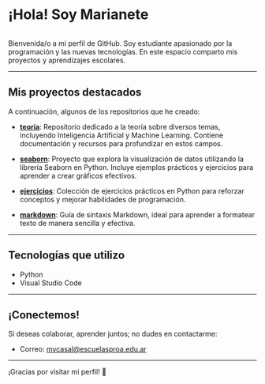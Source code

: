 # ¡Hola! Soy Marianete

![]()

Bienvenida/o a mi perfil de GitHub. Soy estudiante apasionado por la programación y las nuevas tecnologías. En este espacio comparto mis proyectos y aprendizajes escolares.

---

## Mis proyectos destacados

A continuación, algunos de los repositorios que he creado:

- **[teoria](https://github.com/Marianete/teoria)**: Repositorio dedicado a la teoría sobre diversos temas, incluyendo Inteligencia Artificial y Machine Learning. Contiene documentación y recursos para profundizar en estos campos.

- **[seaborn](https://github.com/Marianete/seaborn)**: Proyecto que explora la visualización de datos utilizando la librería Seaborn en Python. Incluye ejemplos prácticos y ejercicios para aprender a crear gráficos efectivos.

- **[ejercicios](https://github.com/Marianete/ejercicios)**: Colección de ejercicios prácticos en Python para reforzar conceptos y mejorar habilidades de programación.

- **[markdown](https://github.com/Marianete/markdown)**: Guía de sintaxis Markdown, ideal para aprender a formatear texto de manera sencilla y efectiva.

---

## Tecnologías que utilizo

- Python
- Visual Studio Code

---

## ¡Conectemos!

Si deseas colaborar, aprender juntos; no dudes en contactarme:
- Correo: mvcasal@escuelasproa.edu.ar

---

¡Gracias por visitar mi perfil! 🚀
